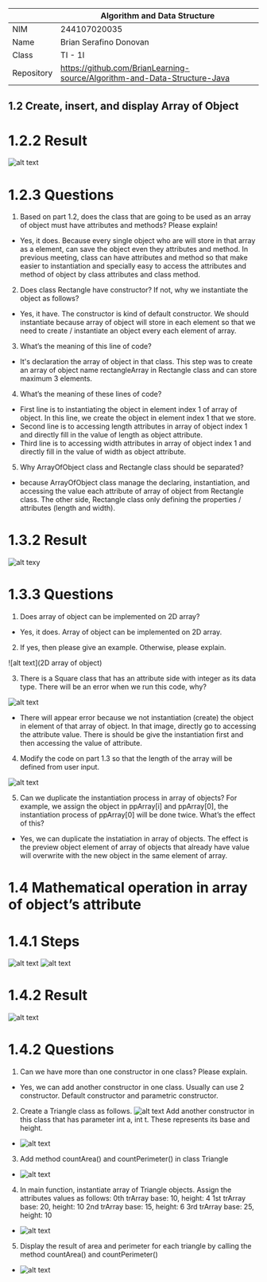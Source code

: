 |  | Algorithm and Data Structure |
|--|--|
| NIM | 244107020035 |
| Name |  Brian Serafino Donovan |
| Class | TI - 1I |
| Repository | https://github.com/BrianLearning-source/Algorithm-and-Data-Structure-Java |

## 1.2 Create, insert, and display Array of Object

# 1.2.2 Result

![alt text](arrayO1)

# 1.2.3 Questions

1. Based on part 1.2, does the class that are going to be used as an array of object must have attributes and methods? Please explain!

- Yes, it does. Because every single object who are will store in that array as a element, can save the object even they attributes and method. In previous meeting, class can have attributes and method so that make easier to instantiation and specially easy to access the attributes and method of object by class attributes and class method. 

2. Does class Rectangle have constructor? If not, why we instantiate the object as follows?

- Yes, it have. The constructor is kind of default constructor. We should instantiate because array of object will store in each element so that we need to create / instantiate an object every each element of array. 

3. What’s the meaning of this line of code?

- It's declaration the array of object in that class. This step was to create an array of object name rectangleArray in Rectangle class and can store maximum 3 elements.

4. What’s the meaning of these lines of code?

- First line is to instantiating the object in element index 1 of array of object. In this line, we create the object in element index 1 that we store.
- Second line is to accessing length attributes in array of object index 1 and directly fill in the value of length as object attribute.
- Third line is to accessing width attributes in array of object index 1 and directly fill in the value of width as object attribute.

5. Why ArrayOfObject class and Rectangle class should be separated?

- because ArrayOfObject class manage the declaring, instantiation, and accessing the value each attribute of array of object from Rectangle class. The other side, Rectangle class only defining the properties / attributes (length and width).

# 1.3.2 Result 

![alt texy](arrayO4)

# 1.3.3 Questions

1. Does array of object can be implemented on 2D array?

- Yes, it does. Array of object can be implemented on 2D array.

2. If yes, then please give an example. Otherwise, please explain.

![alt text](2D array of object)

3. There is a Square class that has an attribute side with integer as its data type. There will be an error when we run this code, why?

![alt text]()
- There will appear error because we not instantiation (create) the object in element of that array of object. In that image, directly go to accessing the attribute value. There is should be give the instantiation first and then accessing the value of attribute.

4. Modify the code on part 1.3 so that the length of the array will be defined from user input.

![alt text]()

5. Can we duplicate the instantiation process in array of objects? For example, we assign the object in ppArray[i] and ppArray[0], the instantiation process of ppArray[0] will be done twice. What’s the effect of this?

- Yes, we can duplicate the instatiation in array of objects. The effect is the preview object element of array of objects that already have value will overwrite with the new object in the same element of array. 

# 1.4 Mathematical operation in array of object’s attribute

# 1.4.1 Steps 

![alt text]()
![alt text]()

# 1.4.2 Result

![alt text]()

# 1.4.2 Questions

1. Can we have more than one constructor in one class? Please explain.

- Yes, we can add another constructor in one class. Usually can use 2 constructor. Default constructor and parametric constructor. 

2. Create a Triangle class as follows.
    ![alt text]()
    Add another constructor in this class that has parameter int a, int t. These represents its base and height.

- ![alt text]()

3. Add method countArea() and countPerimeter() in class Triangle

- ![alt text]()

4. In main function, instantiate array of Triangle objects. Assign the attributes values as follows:
0th trArray base: 10, height: 4
1st trArray base: 20, height: 10
2nd trArray base: 15, height: 6
3rd trArray base: 25, height: 10

- ![alt text]()

5. Display the result of area and perimeter for each triangle by calling the method countArea() and countPerimeter()

- ![alt text]()


